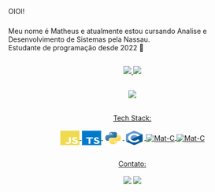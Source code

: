 OIOI!
###
<p>
Meu nome é Matheus e atualmente estou cursando Analise e Desenvolvimento de Sistemas pela Nassau. <br>
Estudante de programação desde 2022 🤠
</p>

##
<div align="center">
  <a href="https://github.com/Mat-Queiroz">
  <img height="130em" src="https://github-readme-stats.vercel.app/api?username=Mat-Queiroz&show_icons=true&theme=radical&include_all_commits=true&count_private=true"/>
  <img height="130em" src="https://github-readme-stats.vercel.app/api/top-langs/?username=Mat-Queiroz&layout=compact&langs_count=7&theme=radical"/>
</div>

##
<div align="center">
  <img src="https://github.com/Mat-Queiroz/Mat-Queiroz/assets/126326790/ceea860f-9ee1-43c7-a274-d0b6c41695f0.jpg"
</div>
    
##
<div align="center"> Tech Stack: </div>
<div style="display: inline_block" align="center"><br>
  <img align="center" alt="Mat-Js" height="30" width="40" src="https://raw.githubusercontent.com/devicons/devicon/master/icons/javascript/javascript-plain.svg">
  <img align="center" alt="Mat-Ts" height="30" width="40" src="https://raw.githubusercontent.com/devicons/devicon/master/icons/typescript/typescript-plain.svg">
  <img align="center" alt="Mat-Python" height="30" width="40" src="https://raw.githubusercontent.com/devicons/devicon/master/icons/python/python-original.svg">
  <img align="center" alt="Mat-C" height="30" width="40" src="https://raw.githubusercontent.com/devicons/devicon/master/icons/c/c-original.svg">
  <img align="center" alt="Mat-C" height="30" width="40" src="https://cdn.jsdelivr.net/gh/devicons/devicon/icons/html5/html5-original.svg" />
  <img align="center" alt="Mat-C" height="30" width="40" src="https://cdn.jsdelivr.net/gh/devicons/devicon/icons/css3/css3-original.svg" />
  

</div>

##

<div align="center"> Contato:</div>
<br>
<div align="center">
  <a href = "mailto:matheusqueiroz1803.com"><img src="https://img.shields.io/badge/-Gmail-%23333?style=for-the-badge&logo=gmail&logoColor=white" target="_blank"></a>
  <a href="https://www.linkedin.com/in/matheus-queiroz-andrade-3abb27267/" target="_blank"><img src="https://img.shields.io/badge/-LinkedIn-%230077B5?style=for-the-badge&logo=linkedin&logoColor=white" target="_blank"></a> 
</div>
